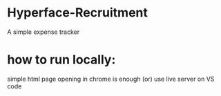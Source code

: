 # Hyperface-Recruitment
A simple expense tracker 
# how to run locally: 
simple html page opening in chrome is enough
(or)
use live server on VS code
